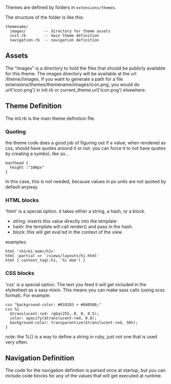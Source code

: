 Themes are defined by folders in `extensions/themes`.

The structure of the folder is like this:

    themename/
      images/        -- directory for theme assets
      init.rb        -- main theme definition
      navigation.rb  -- navigation definition

## Assets

The "images" is a directory to hold the files that should be publicly available for this theme. The images directory will be available at the url /theme/<themename>/images. If you want to generate a path for a file extensions/themes/themename/images/icon.png, you would do url('icon.png') in init.rb or current_theme.url('icon.png') elsewhere.

## Theme Definition

The init.rb is the main theme definition file.

### Quoting

the theme code does a good job of figuring out if a value, when rendered as css,
should have quotes around it or not. you can force it to not have quotes by
creating a symbol, like so...

    masthead {
      height :"100px"
    }

In this case, this is not needed, because values in px units are not quoted by default anyway.

### HTML blocks

'html' is a special option. it takes either a string, a hash, or a block.

* string: inserts this value directly into the template
* hash: the template will call render() and pass in the hash.
* block: this will get eval'ed in the context of the view.

examples:

    html '<h1>hi mom</h1>'
    html :partial => '/views/layouts/hi.html'
    html { content_tag(:h1, 'hi mom') }

### CSS blocks

'css' is a special option. The text you feed it will get included in the stylesheet as a sass mixin. This means you can make sass calls (using scss format). For example:

    css "background-color: #010203 + #040506;"
    css %{
      $translucent-red: rgba(255, 0, 0, 0.5);
      color: opacify($translucent-red, 0.8);
      background-color: transparentize($translucent-red, 50%);
    }

note: the %{} is a way to define a string in ruby, just not one that is used very often.

## Navigation Definition

The code for the navigation definition is parsed once at startup, but you can include code blocks for any of the values that will get executed at runtime.

